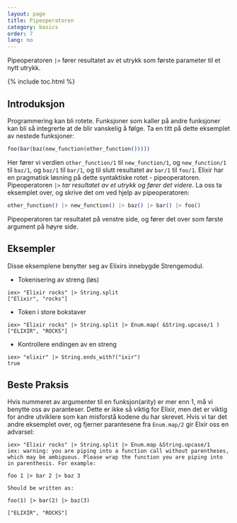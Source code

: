 ```yaml
---
layout: page
title: Pipeoperatoren
category: basics
order: 7
lang: no
---
```


Pipeoperatoren `|>` fører resultatet av et utrykk som første parameter til et nytt utrykk.

{% include toc.html %}

## Introduksjon

Programmering kan bli rotete. Funksjoner som kaller på andre funksjoner kan bli så integrerte at de blir vanskelig å følge. Ta en titt på dette eksemplet av nestede funksjoner:

```elixir
foo(bar(baz(new_function(other_function()))))
```

Her fører vi verdien `other_function/1` til `new_function/1`, og `new_function/1` til `baz/1`, og `baz/1` til `bar/1`, og til slutt resultatet av `bar/1` til `foo/1`. Elixir har en pragmatisk løsning på dette syntaktiske rotet - pipeoperatoren. Pipeoperatoren `|>` *tar resultatet av et utrykk og fører det videre*. La oss ta eksemplet over, og skrive det om ved hjelp av pipeoperatoren:

```elixir
other_function() |> new_function() |> baz() |> bar() |> foo()
```

Pipeoperatoren tar resultatet på venstre side, og fører det over som første argument på høyre side.

## Eksempler

Disse eksemplene benytter seg av Elixirs innebygde Strengemodul.

- Tokenisering av streng (løs)

```shell
iex> "Elixir rocks" |> String.split
["Elixir", "rocks"]
```

- Token i store bokstaver

```shell
iex> "Elixir rocks" |> String.split |> Enum.map( &String.upcase/1 )
["ELIXIR", "ROCKS"]
```

- Kontrollere endingen av en streng

```shell
iex> "elixir" |> String.ends_with?("ixir")
true
```

## Beste Praksis

Hvis nummeret av argumenter til en funksjon(arity) er mer enn 1, må vi benytte oss av paranteser. Dette er ikke så viktig for Elixir, men det er viktig for andre utviklere som kan misforstå kodene du har skrevet. Hvis vi tar det andre eksemplet over, og fjerner parantesene fra `Enum.map/2` gir Elxir oss en advarsel:


```shell
iex> "Elixir rocks" |> String.split |> Enum.map &String.upcase/1
iex: warning: you are piping into a function call without parentheses, which may be ambiguous. Please wrap the function you are piping into in parenthesis. For example:

foo 1 |> bar 2 |> baz 3

Should be written as:

foo(1) |> bar(2) |> baz(3)

["ELIXIR", "ROCKS"]
```


